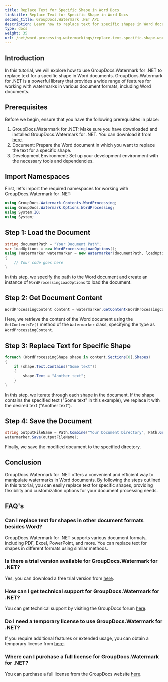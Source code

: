 ```yaml
---
title: Replace Text for Specific Shape in Word Docs
linktitle: Replace Text for Specific Shape in Word Docs
second_title: GroupDocs.Watermark .NET API
description: Learn how to replace text for specific shapes in Word documents using GroupDocs.Watermark for .NET. Follow our step-by-step tutorial.
type: docs
weight: 35
url: /net/word-processing-watermarkings/replace-text-specific-shape-word-docs/
---
```

## Introduction
In this tutorial, we will explore how to use GroupDocs.Watermark for .NET to replace text for a specific shape in Word documents. GroupDocs.Watermark for .NET is a powerful library that provides a wide range of features for working with watermarks in various document formats, including Word documents.
## Prerequisites
Before we begin, ensure that you have the following prerequisites in place:
1. GroupDocs.Watermark for .NET: Make sure you have downloaded and installed GroupDocs.Watermark for .NET. You can download it from [here](https://releases.groupdocs.com/Watermark/net/).
2. Document: Prepare the Word document in which you want to replace the text for a specific shape.
3. Development Environment: Set up your development environment with the necessary tools and dependencies.

## Import Namespaces
First, let's import the required namespaces for working with GroupDocs.Watermark for .NET:
```csharp
using GroupDocs.Watermark.Contents.WordProcessing;
using GroupDocs.Watermark.Options.WordProcessing;
using System.IO;
using System;
```
## Step 1: Load the Document
```csharp
string documentPath = "Your Document Path";
var loadOptions = new WordProcessingLoadOptions();
using (Watermarker watermarker = new Watermarker(documentPath, loadOptions))
{
    // Your code goes here
}
```
In this step, we specify the path to the Word document and create an instance of `WordProcessingLoadOptions` to load the document.
## Step 2: Get Document Content
```csharp
WordProcessingContent content = watermarker.GetContent<WordProcessingContent>();
```
Here, we retrieve the content of the Word document using the `GetContent<T>()` method of the `Watermarker` class, specifying the type as `WordProcessingContent`.
## Step 3: Replace Text for Specific Shape
```csharp
foreach (WordProcessingShape shape in content.Sections[0].Shapes)
{
    if (shape.Text.Contains("Some text"))
    {
        shape.Text = "Another text";
    }
}
```
In this step, we iterate through each shape in the document. If the shape contains the specified text ("Some text" in this example), we replace it with the desired text ("Another text").
## Step 4: Save the Document
```csharp
string outputFileName = Path.Combine("Your Document Directory", Path.GetFileName(documentPath));
watermarker.Save(outputFileName);
```
Finally, we save the modified document to the specified directory.

## Conclusion
GroupDocs.Watermark for .NET offers a convenient and efficient way to manipulate watermarks in Word documents. By following the steps outlined in this tutorial, you can easily replace text for specific shapes, providing flexibility and customization options for your document processing needs.
## FAQ's
### Can I replace text for shapes in other document formats besides Word?
GroupDocs.Watermark for .NET supports various document formats, including PDF, Excel, PowerPoint, and more. You can replace text for shapes in different formats using similar methods.
### Is there a trial version available for GroupDocs.Watermark for .NET?
Yes, you can download a free trial version from [here](https://releases.groupdocs.com/).
### How can I get technical support for GroupDocs.Watermark for .NET?
You can get technical support by visiting the GroupDocs forum [here](https://forum.groupdocs.com/c/watermark/19).
### Do I need a temporary license to use GroupDocs.Watermark for .NET?
If you require additional features or extended usage, you can obtain a temporary license from [here](https://purchase.groupdocs.com/temporary-license/).
### Where can I purchase a full license for GroupDocs.Watermark for .NET?
You can purchase a full license from the GroupDocs website [here](https://purchase.groupdocs.com/buy).
